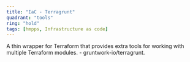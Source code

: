 ```yaml
---
title: "IaC - Terragrunt"
quadrant: "tools"
ring: "hold"
tags: [hmpps, Infrastructure as code]
---
```


A thin wrapper for Terraform that provides extra tools for working with multiple Terraform modules. - gruntwork-io/terragrunt.
